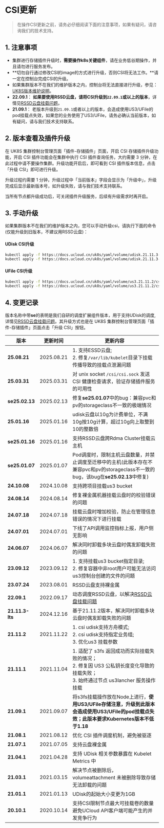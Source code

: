 # CSI更新

> 在操作CSI更新之前，请务必仔细阅读下面的注意事项，如果有疑问，请咨询我们的技术支持。

## 1. 注意事项

- 集群进行存储插件升级时，**需要操作k8s关键组件**，请在业务低谷期操作，并且请勿进行服务发布。
- **切勿自行通过修改CSI的image的方式进行升级，否则CSI将无法工作。**请一定在控制台完成CSI的升级。
- 如果集群版本不在我们的维护版本之内，控制台将无法直接进行升级，参见：[UK8S版本维护说明](/uk8s/version/maintain.md)。
- **22.09.1**： **如果要使用RSSD云盘，请将CSI升级到`22.09.1`或以上的版本**，详情见[RSSD云盘挂载问题](/uk8s/troubleshooting/rssd_attachment)。
- **21.09.1**： 老版本升级到`21.09.1`或者以上的版本，会造成使用US3/UFile的pod挂载点失效，如果您的业务使用了US3/UFile，请务必确认当前版本，如有疑问，请与我们技术支持联系。


## 2. 版本查看及插件升级

在 UK8S 集群控制台管理页面「插件-存储插件」页面，开启 CSI 存储插件升级功能，开启 CSI 插件功能会在集群中执⾏ CSI 插件查询任务，⼤约需要 3
分钟，在此过程中请不要操作集群。升级功能开启后，即可看到 CSI 插件版本信息，点击「升级 CSI」即可进行升级。

升级过程约需要 1 分钟，升级过程中「当前版本」字段会显示为「升级中」，升级完成后显示最新版本号，如升级失败，请与我们技术支持联系。

当所有节点都升级成功后，可关闭插件升级服务，后续有升级需求时再开启。

## 3. 手动升级

如果集群版本不在我们的维护版本之内，您可以手动升级csi，请执行下面的命令(仅能升级到旧版本，不建议用RSSD云盘)：

#### UDisk CSI升级
```bash
kubectl apply -f https://docs.ucloud.cn/uk8s/yaml/volume/udisk.21.11.3-lts/csi-controller.yml
kubectl apply -f https://docs.ucloud.cn/uk8s/yaml/volume/udisk.21.11.3-lts/csi-node.yml
```

####  UFile CSI升级
```bash
kubectl apply -f https://docs.ucloud.cn/uk8s/yaml/volume/us3.21.11.2/csi-controller.yml
kubectl apply -f https://docs.ucloud.cn/uk8s/yaml/volume/us3.21.11.2/csi-node.yml
```

## 4. 变更记录
版本名称中带**se**的表明是我们自研的调度扩展组件版本，用于支持UDisk的调度,详情见[RSSD云盘挂载问题](/uk8s/troubleshooting/rssd_attachment)。其升级方式也是在 UK8S 集群控制台管理页面「插件-存储插件」页面点击「升级 CSI」按钮。

| 版本        | 更新时间   | 更新内容                                                     |
| ----------- | ---------- | ------------------------------------------------------------ |
| **25.08.21**| 2025.08.21 | 1. 支持ESSD云盘; <br>2. 修复`/var/lib/kubelet`目录下挂载传播导致的挂载点泄漏问题 |
| **25.03.31**| 2025.03.31 | 对 unix socket `/csi/csi.sock` 发送 CSI 健康检查请求，验证存储插件服务的可用性 |
| **se25.02.13**| 2025.02.13 | 修复**se25.01.07**中的bug：兼容pvc和pv的storageclass不一致的极端情况  |
| **25.01.16**| 2025.01.16 | udisk云盘以10g为计费单位，不满10g按10g计算，超过10g向上取整到10的整数倍  |
|  **se25.01.16** | 2025.01.16 | 支持RSSD云盘跨Rdma Cluster挂载云主机 |
| **se25.01.07** | 2025.01.07 | Pod调度时，限制主机云盘数量，并禁止调度至迁移中的主机(此版本存在不兼容pvc和pv的storageclass不一致的bug，该bug在**se25.02.13**中修复) |
| **24.10.08** | 2024.10.08 | 支持跨项目挂载us3 bucket |
| **24.08.14** | 2024.08.14 | 修复裸金属机器挂载云盘时的校验错误的问题 |
| **24.07.18** | 2024.07.18 | 挂载云盘时增加校验，防止在管理信息错误的情况下进行挂载 |
| **24.07.01** | 2024.07.01 | 下线了API调用监控指标上报，用户侧无影响 |
| **24.06.07** | 2024.06.07 | 解决同时卸载多块云盘时偶发卸载失败的问题 |
| **23.09.12** | 2023.09.12 | 1. 支持挂载us3 bucket指定目录; <br> 2. 修复容器中非root用户可能无法访问us3控制台创建的文件的问题 |
| **23.07.24** | 2023.08.01 |  RSSD云盘支持裸金属 |
| **22.09.1** | 2022.09.17 | 动态调度RSSD云盘，以解决[RSSD云盘挂载问题](/uk8s/troubleshooting/rssd_attachment) |
| **21.11.3-lts** | 2024.12.16 | 基于21.11.2版本，解决同时卸载多块云盘时偶发卸载失败的问题 |
| **21.11.2** | 2021.11.22 | 1. csi udisk支持方舟模式; <br>2. csi udisk支持指定业务组; <br>3. 优化us3 挂载参数 |
| **21.11.1** | 2021.11.04 | 1. 适配了 s3fs 返回成功而实际挂载失败的情况；<br>2. 修复因 US3 公私钥长度变化导致的挂载失败；<br>3. 始终通过节点 us3lancher 服务操作挂载 |
| **21.09.1** | 2021.09.07 | 将s3fs挂载操作放在Node上进行，**使用US3/UFile存储注意，升级到此版本会造成使用US3/UFile的pod挂载点失效；此版本要求Kubernetes版本不低于1.18**                                |
| **21.08.1** | 2021.08.12 | 优化 CSI 插件调度机制，避免被驱逐                            |
| **21.07.1** | 2021.07.05 | 支持云盘裸金属                                               |
| **21.04.1** | 2021.04.28 | 支持 UDisk 相关参数暴露在 Kubelet Metrics 中                 |
| **21.03.1** | 2021.03.15 | 解决节点被删除后，volumeattachment 未被删除导致存储无法卸载的问题 |
| **21.01.1** | 2021.01.13 | UDisk的起始大小变更为1GB                                     |
| **20.10.1** | 2020.10.14 | 支持CSI限制节点最大可挂载卷的数量<br>避免UCloud API客户端可能产生的并发竞争行为 |
